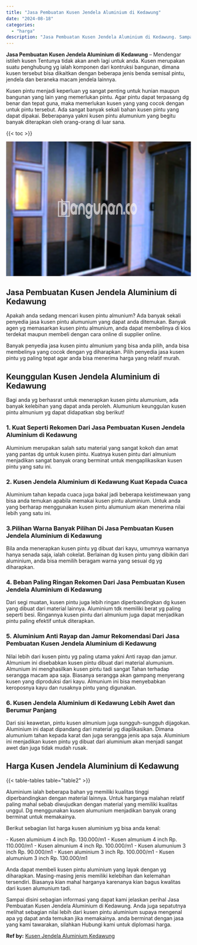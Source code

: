 ```yaml
---
title: "Jasa Pembuatan Kusen Jendela Aluminium di Kedawung"
date: "2024-08-18"
categories: 
  - "harga"
description: "Jasa Pembuatan Kusen Jendela Aluminium di Kedawung. Sampai disini sebagian informasi yang dapat kami jelaskan perihal Jasa Pembuatan Kusen Jendela Aluminium..."
---
```


**Jasa Pembuatan Kusen Jendela Aluminium di Kedawung** – Mendengar istileh kusen Tentunya tidak akan aneh lagi untuk anda. Kusen merupakan suatu penghubung yg ialah komponen dari kontruksi bangunan, dimana kusen tersebut bisa dikaitkan dengan beberapa jenis benda semisal pintu, jendela dan beraneka macam jendela lainnya.

Kusen pintu menjadi keperluan yg sangat penting untuk hunian maupun bangunan yang lain yang memerlukan pintu. Agar pintu dapat terpasang dg benar dan tepat guna, maka memerlukan kusen yang yang cocok dengan untuk pintu tersebut. Ada sangat banyak sekali bahan kusen pintu yang dapat dipakai. Beberapanya yakni kusen pintu alumunium yang begitu banyak diterapkan oleh orang-orang di luar sana.

{{< toc >}}

![Jasa Pembuatan Kusen Jendela Aluminium di Kedawung](/images/harga-kusen-jendela-alumunium-14.png)

## Jasa Pembuatan Kusen Jendela Aluminium di Kedawung

Apakah anda sedang mencari kusen pintu almunium? Ada banyak sekali penyedia jasa kusen pintu alumunium yang dapat anda ditemukan. Banyak agen yg memasarkan kusen pintu almunium, anda dapat membelinya di kios terdekat maupun membeli dengan cara online di supplier online.

Banyak penyedia jasa kusen pintu almunium yang bisa anda pilih, anda bisa membelinya yang cocok dengan yg diharapkan. Pilih penyedia jasa kusen pintu yg paling tepat agar anda bisa menerima harga yang relatif murah.

## Keunggulan Kusen Jendela Aluminium di Kedawung

Bagi anda yg berhasrat untuk menerapkan kusen pintu alumunium, ada banyak kelebihan yang dapat anda peroleh. Alumunium keunggulan kusen pintu almunium yg dapat didapatkan sbg berikut!

### 1\. Kuat Seperti Rekomen Dari Jasa Pembuatan Kusen Jendela Aluminium di Kedawung

Aluminium merupakan salah satu material yang sangat kokoh dan amat yang pantas dg untuk kusen pintu. Kuatnya kusen pintu dari almunium menjadikan sangat banyak orang berminat untuk mengaplikasikan kusen pintu yang satu ini.

### 2\. Kusen Jendela Aluminium di Kedawung Kuat Kepada Cuaca

Aluminium tahan kepada cuaca juga bakal jadi beberapa keistimewaan yang bisa anda temukan apabila memakai kusen pintu aluminium. Untuk anda yang berharap menggunakan kusen pintu alumunium akan menerima nilai lebih yang satu ini.

### 3.Pilihan Warna Banyak Pilihan Di Jasa Pembuatan Kusen Jendela Aluminium di Kedawung

Bila anda menerapkan kusen pintu yg dibuat dari kayu, umumnya warnanya hanya senada saja, ialah cokelat. Berlainan dg kusen pintu yang dibikin dari aluminium, anda bisa memilih beragam warna yang sesuai dg yg diharapkan.

### 4\. Beban Paling Ringan Rekomen Dari Jasa Pembuatan Kusen Jendela Aluminium di Kedawung

Dari segi muatan, kusen pintu juga lebih ringan diperbandingkan dg kusen yang dibuat dari material lainnya. Aluminium tdk memiliki berat yg paling seperti besi. Ringannya kusen pintu dari almunium juga dapat menjadikan pintu paling efektif untuk diterapkan.

### 5\. Aluminium Anti Rayap dan Jamur Rekomendasi Dari Jasa Pembuatan Kusen Jendela Aluminium di Kedawung

Nilai lebih dari kusen pintu yg paling utama yakni Anti rayap dan jamur. Almunium ini disebabkan kusen pintu dibuat dari material alumunium. Almunium ini menghasilkan kusen pintu tadi sangat Tahan terhadap serangga macam apa saja. Biasanya serangga akan gampang menyerang kusen yang diproduksi dari kayu. Almunium ini bisa menyebabkan keroposnya kayu dan rusaknya pintu yang digunakan.

### 6\. Kusen Jendela Aluminium di Kedawung Lebih Awet dan Berumur Panjang

Dari sisi keawetan, pintu kusen almunium juga sungguh-sungguh dijagokan. Aluminium ini dapat dipandang dari material yg diaplikasikan. Dimana alumunium tahan kepada karat dan juga serangga jenis apa saja. Aluminium ini menjadikan kusen pintu yg dibuat dari aluminium akan menjadi sangat awet dan juga tidak mudah rusak.

## Harga Kusen Jendela Aluminium di Kedawung

{{< table-tables table="table2" >}}

Aluminium ialah beberapa bahan yg memiliki kualitas tinggi diperbandingkan dengan material lainnya. Untuk harganya malahan relatif paling mahal sebab diwujudkan dengan material yang memiliki kualitas unggul. Dg menggunakan kusen alumunium menjadikan banyak orang berminat untuk memakainya.

Berikut sebagian list harga kusen aluminium yg bisa anda kenal:

\- Kusen aluminium 4 inch Rp. 130.000/m1 - Kusen almunium 4 inch Rp. 110.000/m1 - Kusen almunium 4 inch Rp. 100.000/m1 - Kusen alumunium 3 inch Rp. 90.000/m1 - Kusen aluminium 3 inch Rp. 100.000/m1 - Kusen alumunium 3 inch Rp. 130.000/m1

Anda dapat membeli kusen pintu aluminium yang layak dengan yg diharapkan. Masing-masing jenis memiliki kelebihan dan kelemahan tersendiri. Biasanya kian mahal harganya karenanya kian bagus kwalitas dari kusen alumunium tadi.

Sampai disini sebagian informasi yang dapat kami jelaskan perihal Jasa Pembuatan Kusen Jendela Aluminium di Kedawung. Anda juga sepatutnya melihat sebagian nilai lebih dari kusen pintu aluminium supaya mengenal apa yg dapat anda temukan jika memakainya. anda berminat dengan jasa yang kami tawarakan, silahkan Hubungi kami untuk diplomasi harga.

**Ref by:** [Kusen Jendela Aluminium Kedawung](https://id.wikipedia.org/wiki/Kusen)
